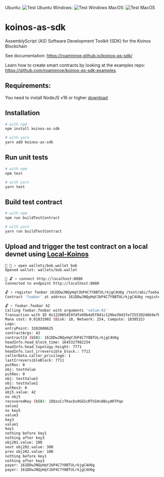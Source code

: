 Ubuntu: ![Test Ubuntu](https://github.com/roaminroe/koinos-as-sdk/actions/workflows/test-ubuntu.yml/badge.svg)
Windows: ![Test Windows](https://github.com/roaminroe/koinos-as-sdk/actions/workflows/test-windows.yml/badge.svg)
MacOS: ![Test MacOS](https://github.com/roaminroe/koinos-as-sdk/actions/workflows/test-macos.yml/badge.svg)

# koinos-as-sdk
AssemblyScript (AS) Software Development Toolkit (SDK) for the Koinos Blockchain

See documentation: https://roaminroe.github.io/koinos-as-sdk/

Learn how to create smart contracts by looking at the examples repo: https://github.com/roaminroe/koinos-as-sdk-examples

## Requirements:
You need to install NodeJS v16 or higher [download](https://nodejs.org/en/download/)

## Installation

```sh
# with npm
npm install koinos-as-sdk

# with yarn
yarn add koinos-as-sdk
```
## Run unit tests
```sh
# with npm
npm test

# with yarn
yarn test
```

## Build test contract
```sh
# with npm
npm run buildTestContract

# with yarn
yarn run buildTestContract
```

## Upload and trigger the test contract on a local devnet using [Local-Koinos](https://github.com/roaminroe/local-koinos)
```sh
🚫 🔐 > open wallets/bob.wallet bob
Opened wallet: wallets/bob.wallet

🚫 🔓 > connect http://localhost:8080
Connected to endpoint http://localhost:8080

🔓 > register foobar 161DDwJNQyHqYJbP4C7Y8BTULrkjgC4U6g /test/abi/foobar.abi
Contract 'foobar' at address 161DDwJNQyHqYJbP4C7Y8BTULrkjgC4U6g registered

🔓 > foobar.foobar 42
Calling foobar.foobar with arguments 'value:42'
Transaction with ID 0x1220654597dfe99b4d5f841c129be39d3fe725539240b9efb43f8ea8ab4d9cd35742 containing 1 operations submitted.
Mana cost: 0.01831902 (Disk: 10, Network: 254, Compute: 1830532)
Logs:
entryPoint: 3282800625
contractArgs: 42
contractId (b58): 161DDwJNQyHqYJbP4C7Y8BTULrkjgC4U6g
headInfo.head_block_time: 1645327982254
headInfo.head_topology.height: 7771
headInfo.last_irreversible_block.: 7711
callerData.caller_privilege: 1
lastIrreversibleBlock: 7711
putRes: 0
obj: testValue
putRes: 0
obj: testValue2
obj: testValue2
putRes3: 0
obj5.value: 42
no obj5
recoveredKey (b58): 1DQzuCcTKacbs9GGScRTU1Hc8BsyARTPqe
value2
no key5
value3
key3
value1
key1
nothing before key1
nothing after key3
obj201.value: 200
next obj202.value: 300
prev obj202.value: 100
nothing before key1
nothing after key3
payer: 161DDwJNQyHqYJbP4C7Y8BTULrkjgC4U6g
payer: 161DDwJNQyHqYJbP4C7Y8BTULrkjgC4U6g
```